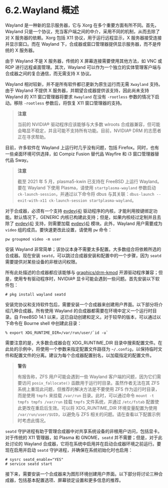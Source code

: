 # 6.2.Wayland 概述

Wayland 是一种新的显示服务器，它与 Xorg 在多个重要方面有所不同。首先，Wayland 只是一个协议，充当客户端之间的中介，采用不同的机制，从而去除了对 X 服务器的依赖。Xorg 包括 X11 协议，用于运行远程显示，X 服务器接受连接并显示窗口。而在 Wayland 下，合成器或窗口管理器提供显示服务器，而不是传统的 X 服务器。

由于 Wayland 不是 X 服务器，传统的 X 屏幕连接需要使用其他方法，如 VNC 或 RDP 进行远程桌面管理。其次，Wayland 可以作为一个独立的实体管理客户端与合成器之间的复合通信，而无需支持 X 协议。

Wayland 相对较新，并不是所有软件都已更新为原生运行而无需 `Xwayland` 支持。由于 Wayland 不提供 X 服务器，并期望合成器提供该支持，因此尚未支持 Wayland 的 X11 窗口管理器将要求 `Xwayland` 在没有 `-rootless` 参数的情况下启动。移除 `-rootless` 参数后，将恢复 X11 窗口管理器的支持。

>**注意**
>
> 当前的 NVIDIA® 驱动程序应该能够与大多数 wlroots 合成器兼容，但可能会略显不稳定，并且可能不支持所有功能。目前，NVIDIA® DRM 的志愿者正在寻求帮助。 

目前，许多软件在 Wayland 上运行时几乎没有问题，包括 Firefox。同时，也有一些桌面环境可供选择，如 Compiz Fusion 替代品 Wayfire 和 i3 窗口管理器替代品 Sway。

>**注意**
>
>截至 2021 年 5 月，plasma5-kwin 已支持在 FreeBSD 上运行 Wayland。要在 Wayland 下使用 Plasma，请使用 `startplasma-wayland` 参数启动 `ck-launch-session`，并通过以下命令将 dbus 与其关联：`dbus-launch --exit-with-x11 ck-launch-session startplasma-wayland`。 

对于合成器，必须有一个支持 [evdev(4)](https://man.freebsd.org/cgi/man.cgi?query=evdev&sektion=4&format=html) 驱动程序的内核，才能利用按键绑定功能。默认情况下，GENERIC 内核已构建此支持；但是，如果内核经过定制并且去除了 [evdev(4)](https://man.freebsd.org/cgi/man.cgi?query=evdev&sektion=4&format=html) 支持，则需要加载 [evdev(4)](https://man.freebsd.org/cgi/man.cgi?query=evdev&sektion=4&format=html) 模块。此外，Wayland 用户需要成为 `video` 组的成员。要快速更改此设置，请使用 `pw` 命令：

```
pw groupmod video -m user
```

安装 Wayland 非常简单；该协议本身不需要太多配置。大多数组合将依赖所选的合成器。现在安装 `seatd`，可以跳过合成器安装和配置中的一个步骤，因为 `seatd` 需要提供对某些设备的非根访问权限。

所有此处描述的合成器都应该能够与 [graphics/drm-kmod](https://cgit.freebsd.org/ports/tree/graphics/drm-kmod/) 开源驱动程序兼容；但是，使用专有驱动程序时，NVIDIA® 显卡可能会遇到一些问题。首先安装以下软件包：

```
# pkg install wayland seatd
```

安装完协议和支持软件包后，需要安装一个合成器来创建用户界面。以下部分将介绍几种合成器。所有使用 Wayland 的合成器都需要在环境中定义一个运行时目录。自 FreeBSD 14.1 以来，这已自动创建和定义。对于较早的版本，可以通过以下命令在 Bourne shell 中创建此目录：

```
% export XDG_RUNTIME_DIR=/var/run/user/`id -u`
```

需要注意的是，大多数合成器会在 XDG_RUNTIME_DIR 目录中搜索配置文件。在此处的示例中，将使用一个参数来指定配置文件路径为 `~/.config`，以保持临时文件和配置文件的分离。建议为每个合成器配置别名，以加载指定的配置文件。

>**警告**
>
> 有报告称，ZFS 用户可能会遇到一些 Wayland 客户端的问题，因为它们需要访问 `posix_fallocate()` 函数用于运行时目录。虽然作者无法在其 ZFS 系统上重现此问题，但推荐的解决方法是不要使用 ZFS 作为运行时目录，而是使用 `tmpfs` 来挂载 `/var/run` 目录。此时，可以通过命令 `mount -t tmpfs tmpfs /var/run` 挂载 `tmpfs` 文件系统，并通过 `/etc/fstab` 配置使此更改在重启后生效。可以将 XDG_RUNTIME_DIR 环境变量配置为使用 `/var/run/user/$UID`，以避免与 ZFS 相关的问题。请在查看以下配置示例时考虑此情况。 

`seatd` 守护进程有助于管理合成器中对共享系统设备的非根用户访问，包括显卡。对于传统的 X11 管理器，如 Plasma 和 GNOME，`seatd` 并不需要；但是，对于此处讨论的 Wayland 合成器，它将在系统中启用并在启动合成器环境之前运行。要现在启用并启动 `seatd` 守护进程，并确保在系统初始化时也启用：

```
# sysrc seatd_enable="YES"
# service seatd start
```

接下来，需要安装一个合成器来为图形环境创建用户界面。以下部分将讨论三种合成器，包括基本配置选项、屏幕锁定设置和更多信息的推荐。
